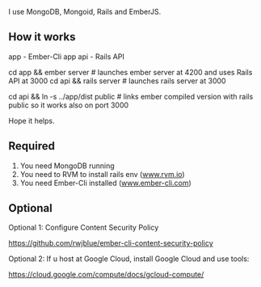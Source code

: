 I use MongoDB, Mongoid, Rails and EmberJS.


How it works
------------

app - Ember-Cli app
api - Rails API

cd app && ember server # launches ember server at 4200 and uses Rails API at 3000
cd api && rails server # launches rails server at 3000

cd api && ln -s ../app/dist public # links ember compiled version with rails public so it works also on port 3000


Hope it helps.


Required
--------

1. You need MongoDB running
2. You need to RVM to install rails env (www.rvm.io)
3. You need Ember-Cli installed (www.ember-cli.com)



Optional
--------

Optional 1: Configure Content Security Policy

https://github.com/rwjblue/ember-cli-content-security-policy



Optional 2: If u host at Google Cloud, install Google Cloud and use tools:

https://cloud.google.com/compute/docs/gcloud-compute/